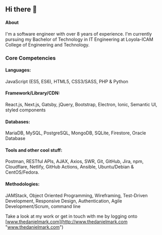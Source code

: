 ## Hi there 👋

#### About
I&apos;m a software engineer with over 8 years of experience. I&apos;m currently pursuing my Bachelor of Technology in IT Engineering at Loyola-ICAM College of Engineering and Technology.

### Core Competencies
#### Languages:
JavaScript (ES5, ES6), HTML5, CSS3/SASS, PHP & Python

#### Framework/Library/CDN:
React.js, Next.js, Gatsby, jQuery, Bootstrap, Electron, Ionic, Semantic UI, styled components

#### Databases:
MariaDB, MySQL, PostgreSQL, MongoDB, SQLite, Firestore, Oracle Database

#### Tools and other cool stuff:
Postman, RESTful APIs, AJAX, Axios, SWR, Git, GitHub, Jira, npm, Cloudflare, Netlify, GitHub Actions, Ansible, Ubuntu/Debian & CentOS/Fedora.

#### Methodologies:
JAMStack, Object Oriented Programming, Wireframing, Test-Driven Development, Responsive Design, Authentication, Agile Development/Scrum, command line

Take a look at my work or get in touch with me by logging onto [www.thedanielmark.com](http://www.thedanielmark.com "www.thedanielmark.com")

<!--
**thedanielmark/thedanielmark** is a ✨ _special_ ✨ repository because its `README.md` (this file) appears on your GitHub profile.

Here are some ideas to get you started:

- 🔭 I’m currently working on ...
- 🌱 I’m currently learning ...
- 👯 I’m looking to collaborate on ...
- 🤔 I’m looking for help with ...
- 💬 Ask me about ...
- 📫 How to reach me: ...
- 😄 Pronouns: ...
- ⚡ Fun fact: ...
-->
